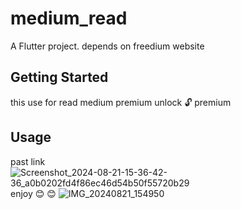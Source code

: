 # medium_read

A Flutter project. 
depends on freedium website 

## Getting Started

this use for read medium premium 
unlock 🔓 premium 
## Usage 
past link
![Screenshot_2024-08-21-15-36-42-36_a0b0202fd4f86ec46d54b50f55720b29](https://github.com/user-attachments/assets/4240f118-8bd4-4363-b8c1-d3514aaddb04)
enjoy 😊 😊 
![IMG_20240821_154950](https://github.com/user-attachments/assets/f6af2b4d-db9b-42cf-8ab3-b3f6d3f3cb28)
